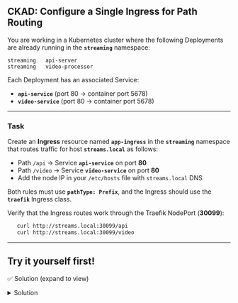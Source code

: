 ## **CKAD: Configure a Single Ingress for Path Routing**

You are working in a Kubernetes cluster where the following Deployments are already running in the **`streaming`** namespace:

```
streaming   api-server
streaming   video-processor
```

Each Deployment has an associated Service:

* **`api-service`** (port 80 → container port 5678)
* **`video-service`** (port 80 → container port 5678)

---

### **Task**

Create an **Ingress** resource named **`app-ingress`** in the **`streaming`** namespace that routes traffic for host **`streams.local`** as follows:

* Path `/api` → Service **`api-service`** on port **80**
* Path `/video` → Service **`video-service`** on port **80**
* Add the node IP in your `/etc/hosts` file with `streams.local` DNS

Both rules must use **`pathType: Prefix`**, and the Ingress should use the **`traefik`** Ingress class.

Verify that the Ingress routes work through the Traefik NodePort (**30099**):

```bash
   curl http://streams.local:30099/api
   curl http://streams.local:30099/video
```
---

## Try it yourself first!

✅ Solution (expand to view)
<details><summary>Solution</summary></summary>


#### Imperative Way

```bash
kubectl create ingress app-ingress -n streaming \
--class traefik \
--rule=streams.local/api*=api-service:80 \
--rule=streams.local/video*=video-service:80
```

#### Apply Ingress:

```bash
kubectl apply -f - <<'EOF'
apiVersion: networking.k8s.io/v1
kind: Ingress
metadata:
  name: app-ingress
  namespace: streaming
spec:
  ingressClassName: traefik
  rules:
  - host: streams.local
    http:
      paths:
      - path: /api
        pathType: Prefix
        backend:
          service:
            name: api-service
            port: { number: 80 }
      - path: /video
        pathType: Prefix
        backend:
          service:
            name: video-service
            port: { number: 80 }
EOF
```

#### Add hosts entry (replace `<NODE_IP>`):

```bash
echo "172.30.2.2 streams.local" | sudo tee -a /etc/hosts
```
#### Test via Traefik NodePort 30099:

```bash
curl http://streams.local:30099/api   # -> hello-from-api
curl http://streams.local:30099/video # -> hello-from-video
```
</details>
